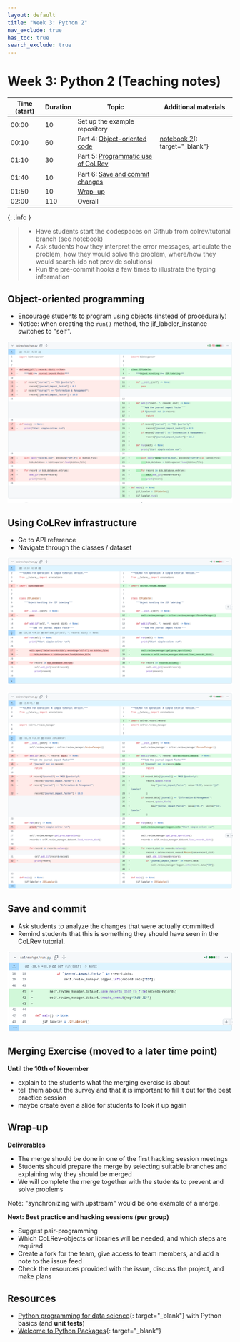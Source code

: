 ```yaml
---
layout: default
title: "Week 3: Python 2"
nav_exclude: true
has_toc: true
search_exclude: true
---
```


# Week 3: Python 2 (Teaching notes)

| Time (start) | Duration | Topic                                           | Additional materials                                              |
|--------------|----------|-------------------------------------------------|-------------------------------------------------------------------|
| 00:00        | 10       | Set up the example repository                   |                                                                   |
| 00:10        | 60       | Part 4: [Object-oriented code](#object)         | [notebook 2](week_3_python_notebook_2.html){: target="_blank"}    |
| 01:10        | 30       | Part 5: [Programmatic use of CoLRev](#colrev)   |                                                                   |
| 01:40        | 10       | Part 6: [Save and commit changes](#save-commit) |                                                                   |
| 01:50        | 10       | [Wrap-up](#wrap-up)                             |                                                                   |
| 02:00        | 110      | Overall                                         |                                                                   |

{: .info }
> - Have students start the codespaces on Github from colrev/tutorial branch (see notebook)
> - Ask students how they interpret the error messages, articulate the problem, how they would solve the problem, where/how they would search (do not provide solutions)
> - Run the pre-commit hooks a few times to illustrate the typing information

<div class="page-break"></div>

## Object-oriented programming <a id="object"></a>

- Encourage students to program using objects (instead of procedurally)
- Notice: when creating the `run()` method, the jif_labeler_instance switches to "self".

![Solution](../assets/python_solution_5.png)

## Using CoLRev infrastructure <a id="colrev"></a>

- Go to API reference
- Navigate through the classes / dataset

![Solution](../assets/python_solution_6.png)

![Solution](../assets/python_solution_7.png)

## Save and commit  <a id="save-commit"></a>

- Ask students to analyze the changes that were actually committed
- Remind students that this is something they should have seen in the CoLRev tutorial.

![Solution](../assets/python_solution_8.png)

## Merging Exercise (moved to a later time point)

**Until the 10th of November**

- explain to the students what the merging exercise is about 
- tell them about the survey and that it is important to fill it out for the best practice session
- maybe create even a slide for students to look it up again

## Wrap-up <a id="wrap-up"></a>

**Deliverables**

- The merge should be done in one of the first hacking session meetings
- Students should prepare the merge by selecting suitable branches and explaining why they should be merged
- We will complete the merge together with the students to prevent and solve problems

Note: "synchronizing with upstream" would be one example of a merge.

**Next: Best practice and hacking sessions (per group)**

- Suggest pair-programming
- Which CoLRev-objects or libraries will be needed, and which steps are required
- Create a fork for the team, give access to team members, and add a note to the issue feed
- Check the resources provided with the issue, discuss the project, and make plans

## Resources 

- [Python programming for data science](https://www.tomasbeuzen.com/python-programming-for-data-science/README.html){: target="_blank"} with Python basics (and **unit tests**)
- [Welcome to Python Packages](https://py-pkgs.org/){: target="_blank"}
